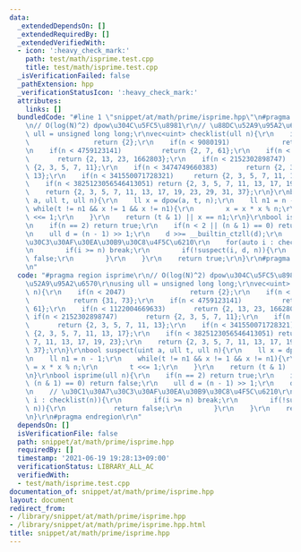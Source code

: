 ```yaml
---
data:
  _extendedDependsOn: []
  _extendedRequiredBy: []
  _extendedVerifiedWith:
  - icon: ':heavy_check_mark:'
    path: test/math/isprime.test.cpp
    title: test/math/isprime.test.cpp
  _isVerificationFailed: false
  _pathExtension: hpp
  _verificationStatusIcon: ':heavy_check_mark:'
  attributes:
    links: []
  bundledCode: "#line 1 \"snippet/at/math/prime/isprime.hpp\"\n#pragma region isprime\r\
    \n// O(log(N)^2) dpow\u304C\u5FC5\u8981\r\n// \u88DC\u52A9\u95A2\u6570\r\nusing\
    \ ull = unsigned long long;\r\nvec<uint> checklist(ull n){\r\n    if(n < 2047)\
    \                return {2};\r\n    if(n < 9080191)             return {31, 73};\r\
    \n    if(n < 4759123141)          return {2, 7, 61};\r\n    if(n < 1122004669633)\
    \       return {2, 13, 23, 1662803};\r\n    if(n < 2152302898747)       return\
    \ {2, 3, 5, 7, 11};\r\n    if(n < 3474749660383)       return {2, 3, 5, 7, 11,\
    \ 13};\r\n    if(n < 341550071728321)     return {2, 3, 5, 7, 11, 13, 17};\r\n\
    \    if(n < 3825123056546413051) return {2, 3, 5, 7, 11, 13, 17, 19, 23};\r\n\
    \    return {2, 3, 5, 7, 11, 13, 17, 19, 23, 29, 31, 37};\r\n}\r\nbool suspect(uint\
    \ a, ull t, ull n){\r\n    ll x = dpow(a, t, n);\r\n    ll n1 = n - 1;\r\n   \
    \ while(t != n1 && x != 1 && x != n1){\r\n        x = x * x % n;\r\n        t\
    \ <<= 1;\r\n    }\r\n    return (t & 1) || x == n1;\r\n}\r\nbool isprime(ull n){\r\
    \n    if(n == 2) return true;\r\n    if(n < 2 || (n & 1) == 0) return false;\r\
    \n    ull d = (n - 1) >> 1;\r\n    d >>= __builtin_ctzll(d);\r\n    // \u30C1\u30A7\
    \u30C3\u30AF\u30EA\u30B9\u30C8\u4F5C\u6210\r\n    for(auto i : checklist(n)){\r\
    \n        if(i >= n) break;\r\n        if(!suspect(i, d, n)){\r\n            return\
    \ false;\r\n        }\r\n    }\r\n    return true;\r\n}\r\n#pragma endregion\r\
    \n"
  code: "#pragma region isprime\r\n// O(log(N)^2) dpow\u304C\u5FC5\u8981\r\n// \u88DC\
    \u52A9\u95A2\u6570\r\nusing ull = unsigned long long;\r\nvec<uint> checklist(ull\
    \ n){\r\n    if(n < 2047)                return {2};\r\n    if(n < 9080191)  \
    \           return {31, 73};\r\n    if(n < 4759123141)          return {2, 7,\
    \ 61};\r\n    if(n < 1122004669633)       return {2, 13, 23, 1662803};\r\n   \
    \ if(n < 2152302898747)       return {2, 3, 5, 7, 11};\r\n    if(n < 3474749660383)\
    \       return {2, 3, 5, 7, 11, 13};\r\n    if(n < 341550071728321)     return\
    \ {2, 3, 5, 7, 11, 13, 17};\r\n    if(n < 3825123056546413051) return {2, 3, 5,\
    \ 7, 11, 13, 17, 19, 23};\r\n    return {2, 3, 5, 7, 11, 13, 17, 19, 23, 29, 31,\
    \ 37};\r\n}\r\nbool suspect(uint a, ull t, ull n){\r\n    ll x = dpow(a, t, n);\r\
    \n    ll n1 = n - 1;\r\n    while(t != n1 && x != 1 && x != n1){\r\n        x\
    \ = x * x % n;\r\n        t <<= 1;\r\n    }\r\n    return (t & 1) || x == n1;\r\
    \n}\r\nbool isprime(ull n){\r\n    if(n == 2) return true;\r\n    if(n < 2 ||\
    \ (n & 1) == 0) return false;\r\n    ull d = (n - 1) >> 1;\r\n    d >>= __builtin_ctzll(d);\r\
    \n    // \u30C1\u30A7\u30C3\u30AF\u30EA\u30B9\u30C8\u4F5C\u6210\r\n    for(auto\
    \ i : checklist(n)){\r\n        if(i >= n) break;\r\n        if(!suspect(i, d,\
    \ n)){\r\n            return false;\r\n        }\r\n    }\r\n    return true;\r\
    \n}\r\n#pragma endregion\r\n"
  dependsOn: []
  isVerificationFile: false
  path: snippet/at/math/prime/isprime.hpp
  requiredBy: []
  timestamp: '2021-06-19 19:28:13+09:00'
  verificationStatus: LIBRARY_ALL_AC
  verifiedWith:
  - test/math/isprime.test.cpp
documentation_of: snippet/at/math/prime/isprime.hpp
layout: document
redirect_from:
- /library/snippet/at/math/prime/isprime.hpp
- /library/snippet/at/math/prime/isprime.hpp.html
title: snippet/at/math/prime/isprime.hpp
---
```


